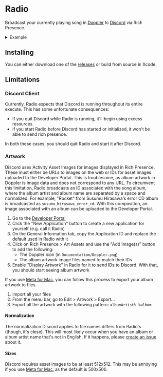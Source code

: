 # Radio

Broadcast your currently playing song in [Doppler](https://brushedtype.co/doppler/) to [Discord](https://discord.com/) via Rich Presence.

<details>
  <summary>Example</summary>
  
  <img src="Documentation/example.png">
</details>

## Installing

You can either download one of the [releases](https://github.com/KyleErhabor/Radio/releases) or build from source in Xcode.

## Limitations

### Discord Client

Currently, Radio expects that Discord is running throughout its entire execute. This has some unfortunate consequences:
- If you quit Discord while Radio is running, it'll begin using excess resources.
- If you start Radio before Discord has started or initialized, it won't be able to send rich presence.

In both these cases, you should quit Radio and start it after Discord.

### Artwork

Discord uses Activity Asset Images for images displayed in Rich Presence. These must either be URLs to images on the web or IDs for asset images uploaded to the Developer Portal. This is troublesome, as album artwork in Doppler is image data and does not correspond to any URL. To circumvent this limitation, Radio broadcasts an ID associated with the song album, where the album artist and album name are separated by a space and normalized. For example, "Rocket" from Susumu Hirasawa's error CD album is broadcasted as `susumu_hirasawa_error_cd`. With this composition, an image associated with an album can be uploaded to the Developer Portal.
1. Go to the [Developer Portal](https://discord.com/developers/applications)
2. Click the "New Application" button to create a new application for yourself (e.g. call it Radio)
3. On the General Information tab, copy the Application ID and replace the default used in Radio with it
4. Click on Rich Presence > Art Assets and use the "Add Image(s)" button to add the following:
    - The Doppler icon (in `Documentation/Doppler.png`)
    - The album artwork image files named to match their IDs
5. Enable "Display Artwork" in Radio for it to send IDs to Discord. With that, you should start seeing album artwork

If you use [Meta for Mac][meta], you can follow this process to export your album artwork to files.
1. Import all your files
2. From the menu bar, go to Edit > Artwork > Export...
2. Export all the artwork with the following pattern: `albumArtist% %album` 

#### Normalization

The normalization Discord applies to file names differs from Radio's (though, it's close). This will most likely occur when you have an album or album artist name that's not in English. If it happens, please [create an issue](https://github.com/KyleErhabor/Radio/issues/new) about it. 

#### Sizes

Discord requires asset images to be at least 512x512. This may be annoying if you use [Meta for Mac][meta], as the default is 500x500. 

[meta]: https://www.nightbirdsevolve.com/meta/
